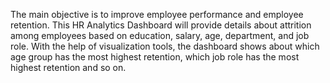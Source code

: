 The main objective is to improve employee performance and employee retention. This HR Analytics Dashboard will provide details about attrition among employees based on education, salary, age, department, and job role.
With the help of visualization tools, the dashboard shows about which age group has the most highest retention, which job role has the most highest retention and so on. 
